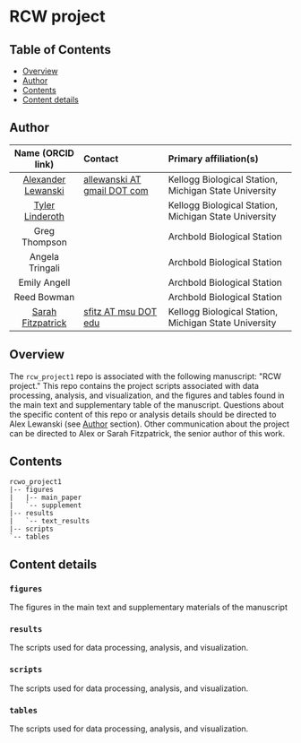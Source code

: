 # RCW project

## Table of Contents
- [Overview](#overview)
- [Author](#author)
- [Contents](#contents)
- [Content details](#content-details)

## Author

Name (ORCID link)| Contact | Primary affiliation(s)
:-----:|:-----|:-----
[Alexander Lewanski](https://orcid.org/0000-0001-5843-0837)|[allewanski AT gmail DOT com](mailto:allewanski@gmail.com)|Kellogg Biological Station, Michigan State University
[Tyler Linderoth](https://orcid.org/0000-0002-4231-6201)| |Kellogg Biological Station, Michigan State University
Greg Thompson| |Archbold Biological Station
Angela Tringali| |Archbold Biological Station
Emily Angell| |Archbold Biological Station
Reed Bowman| |Archbold Biological Station
[Sarah Fitzpatrick](https://orcid.org/0000-0002-5610-9449)|[sfitz AT msu DOT edu](mailto:sfitz@msu.edu)|Kellogg Biological Station, Michigan State University

## Overview
The `rcw_project1` repo is associated with the following manuscript: "RCW project." This repo contains the project scripts associated with data processing, analysis, and visualization, and the figures and tables found in the main text and supplementary table of the manuscript. Questions about the specific content of this repo or analysis details should be directed to Alex Lewanski (see [Author](#author) section). Other communication about the project can be directed to Alex or Sarah Fitzpatrick, the senior author of this work.

## Contents
```
rcwo_project1
|-- figures
|   |-- main_paper
|   `-- supplement
|-- results
|   `-- text_results
|-- scripts
`-- tables
```


## Content details
### `figures`
The figures in the main text and supplementary materials of the manuscript

### `results`
The scripts used for data processing, analysis, and visualization.

### `scripts`
The scripts used for data processing, analysis, and visualization.

### `tables`
The scripts used for data processing, analysis, and visualization.
